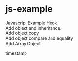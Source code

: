 # js-example
Javascript Example
Hook  
Add object and inheritance.  
Add object copy  
Add object compare and equality  
Add Array Object

timestamp
